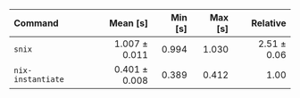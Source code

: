 | Command | Mean [s] | Min [s] | Max [s] | Relative |
|:---|---:|---:|---:|---:|
| `snix` | 1.007 ± 0.011 | 0.994 | 1.030 | 2.51 ± 0.06 |
| `nix-instantiate` | 0.401 ± 0.008 | 0.389 | 0.412 | 1.00 |
